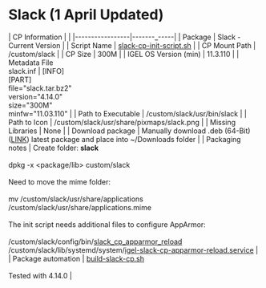 # Slack (1 April Updated)

|  CP Information |            |
|-----------------|-------_-----|
| Package | Slack - Current Version |
| Script Name | [slack-cp-init-script.sh](slack-cp-init-script.sh) |
| CP Mount Path | /custom/slack |
| CP Size | 300M |
| IGEL OS Version (min) | 11.3.110 |
| Metadata File <br /> slack.inf | [INFO] <br /> [PART] <br /> file="slack.tar.bz2" <br /> version="4.14.0" <br /> size="300M" <br /> minfw="11.03.110" |
| Path to Executable | /custom/slack/usr/bin/slack |
| Path to Icon | /custom/slack/usr/share/pixmaps/slack.png |
| Missing Libraries | None |
| Download package | Manually download .deb (64-Bit) ([LINK](https://slack.com/downloads/linux)) latest package and place into ~/Downloads folder |
| Packaging notes | Create folder: **slack** <br /><br /> dpkg -x <package/lib> custom/slack <br /><br /> Need to move the mime folder: <br /><br />mv /custom/slack/usr/share/applications /custom/slack/usr/share/applications.mime <br /><br />The init script needs additional files to configure AppArmor: <br /><br /> /custom/slack/config/bin/[slack_cp_apparmor_reload](slack_cp_apparmor_reload) <br /> /custom/slack/lib/systemd/system/[igel-slack-cp-apparmor-reload.service](igel-slack-cp-apparmor-reload.service) |
| Package automation | [build-slack-cp.sh](build-slack-cp.sh) <br /><br /> Tested with 4.14.0  |
